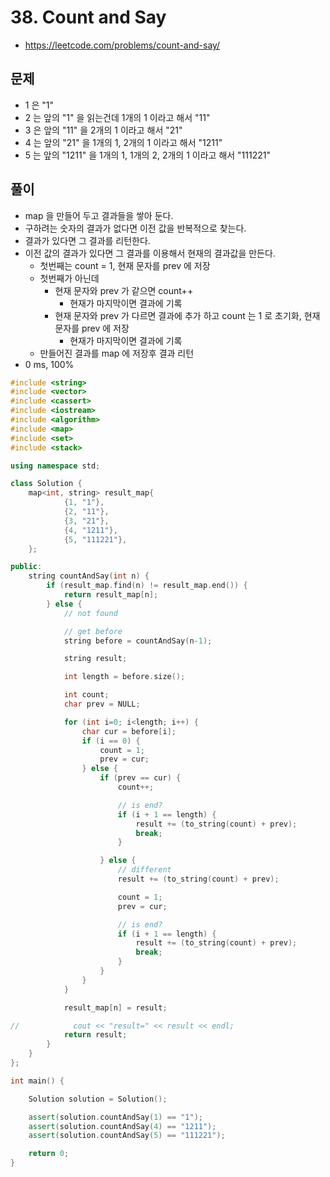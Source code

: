 # 38. Count and Say
* https://leetcode.com/problems/count-and-say/

## 문제
* 1 은 "1"
* 2 는 앞의 "1" 을 읽는건데 1개의 1 이라고 해서 "11"
* 3 은 앞의 "11" 을 2개의 1 이라고 해서 "21"
* 4 는 앞의 "21" 을 1개의 1, 2개의 1 이라고 해서 "1211"
* 5 는 앞의 "1211" 을 1개의 1, 1개의 2, 2개의 1 이라고 해서 "111221"

## 풀이
* map 을 만들어 두고 결과들을 쌓아 둔다.
* 구하려는 숫자의 결과가 없다면 이전 값을 반복적으로 찾는다.
* 결과가 있다면 그 결과를 리턴한다.
* 이전 값의 결과가 있다면 그 결과를 이용해서 현재의 결과값을 만든다.
  * 첫번째는 count = 1, 현재 문자를 prev 에 저장
  * 첫번째가 아닌데
    * 현재 문자와 prev 가 같으면 count++
      * 현재가 마지막이면 결과에 기록
    * 현재 문자와 prev 가 다르면 결과에 추가 하고 count 는 1 로 초기화, 현재 문자를 prev 에 저장
      * 현재가 마지막이면 결과에 기록
  * 만들어진 결과를 map 에 저장후 결과 리턴
* 0 ms, 100%


```cpp
#include <string>
#include <vector>
#include <cassert>
#include <iostream>
#include <algorithm>
#include <map>
#include <set>
#include <stack>

using namespace std;

class Solution {
    map<int, string> result_map{
            {1, "1"},
            {2, "11"},
            {3, "21"},
            {4, "1211"},
            {5, "111221"},
    };

public:
    string countAndSay(int n) {
        if (result_map.find(n) != result_map.end()) {
            return result_map[n];
        } else {
            // not found

            // get before
            string before = countAndSay(n-1);

            string result;

            int length = before.size();

            int count;
            char prev = NULL;

            for (int i=0; i<length; i++) {
                char cur = before[i];
                if (i == 0) {
                    count = 1;
                    prev = cur;
                } else {
                    if (prev == cur) {
                        count++;

                        // is end?
                        if (i + 1 == length) {
                            result += (to_string(count) + prev);
                            break;
                        }

                    } else {
                        // different
                        result += (to_string(count) + prev);

                        count = 1;
                        prev = cur;

                        // is end?
                        if (i + 1 == length) {
                            result += (to_string(count) + prev);
                            break;
                        }
                    }
                }
            }

            result_map[n] = result;

//            cout << "result=" << result << endl;
            return result;
        }
    }
};

int main() {

    Solution solution = Solution();

    assert(solution.countAndSay(1) == "1");
    assert(solution.countAndSay(4) == "1211");
    assert(solution.countAndSay(5) == "111221");

    return 0;
}
```